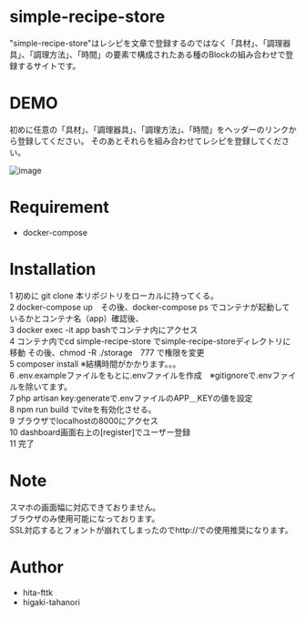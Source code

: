 # simple-recipe-store

"simple-recipe-store"はレシピを文章で登録するのではなく「具材」、「調理器具」、「調理方法」、「時間」の要素で構成されたある種のBlockの組み合わせで登録するサイトです。

# DEMO

初めに任意の「具材」、「調理器具」、「調理方法」、「時間」をヘッダーのリンクから登録してください。
そのあとそれらを組み合わせてレシピを登録してください。

![image](https://github.com/hita-fttk/express_tutorial/assets/78365187/16a1bb05-c85b-4fb5-b1b6-d4ae0b49ef7e)

# Requirement

* docker-compose
  
# Installation
1 初めに git clone 本リポジトリをローカルに持ってくる。  
2 docker-compose up　その後、docker-compose ps でコンテナが起動しているかとコンテナ名（app）確認後、  
3 docker exec -it app bashでコンテナ内にアクセス  
4 コンテナ内でcd simple-recipe-store でsimple-recipe-storeディレクトリに移動 その後、chmod -R ./storage　777 で権限を変更  
5 composer install ※結構時間がかかります。。。  
6 .env.exampleファイルをもとに.envファイルを作成　※gitignoreで.envファイルを除いてます。  
7 php artisan key:generateで.envファイルのAPP＿KEYの値を設定  
8 npm run build でviteを有効化させる。  
9 ブラウザでlocalhostの8000にアクセス  
10 dashboard画面右上の[register]でユーザー登録  
11 完了  

# Note

スマホの画面幅に対応できておりません。  
ブラウザのみ使用可能になっております。  
SSL対応するとフォントが崩れてしまったのでhttp://での使用推奨になります。

# Author

* hita-fttk
* higaki-tahanori
